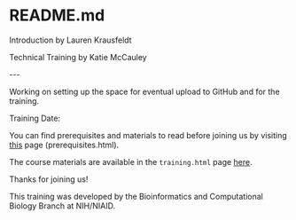 # README.md

Introduction by Lauren Krausfeldt

Technical Training by Katie McCauley

\-\--

Working on setting up the space for eventual upload to GitHub and for the training.

Training Date:

You can find prerequisites and materials to read before joining us by visiting [this](prerequisites.html) page (prerequisites.html).

The course materials are available in the `training.html` page [here](training.html).

Thanks for joining us!

This training was developed by the Bioinformatics and Computational Biology Branch at NIH/NIAID.
